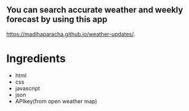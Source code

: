 ## You can search accurate weather and weekly forecast by using this app 
https://madihaparacha.github.io/weather-updates/.

# Ingredients
* html
* css
* javascript
* json
* APIkey(from open weather map)
